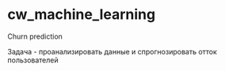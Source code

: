 # cw_machine_learning
Churn prediction

Задача - проанализировать данные и спрогнозировать отток пользователей
